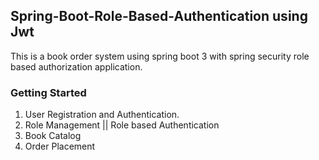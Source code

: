 ## Spring-Boot-Role-Based-Authentication using Jwt
This is a book order system using spring boot 3 with spring security role based authorization application.
### Getting Started
1) User Registration and Authentication.
2) Role Management || Role based Authentication
3) Book Catalog
4) Order Placement
   
   

